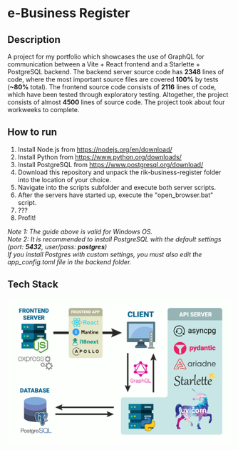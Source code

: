 # e-Business Register

## Description
A project for my portfolio which showcases the use of GraphQL for communication between a Vite + React frontend and a Starlette + PostgreSQL backend. 
The backend server source code has **2348** lines of code, where the most important source files are covered **100%** by tests (**~80%** total). 
The frontend source code consists of **2116** lines of code, which have been tested through exploratory testing. 
Altogether, the project consists of almost **4500** lines of source code. 
The project took about four workweeks to complete. 

## How to run

1. Install Node.js from https://nodejs.org/en/download/
2. Install Python from https://www.python.org/downloads/
3. Install PostgreSQL from https://www.postgresql.org/download/
4. Download this repository and unpack the rik-business-register folder into the location of your choice.
5. Navigate into the scripts subfolder and execute both server scripts.
6. After the servers have started up, execute the "open_browser.bat" script.
7. ???
8. Profit!

*Note 1: The guide above is valid for Windows OS.*  
*Note 2: It is recommended to install PostgreSQL with the default settings (port: **5432**, user/pass: **postgres**)*    
*If you install Postgres with custom settings, you must also edit the app_config.toml file in the backend folder.*  

## Tech Stack
![Tech Stack](artwork/tech_stack_v3.png)
